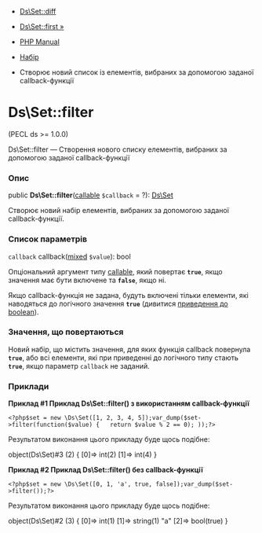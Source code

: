 - [Ds\Set::diff](ds-set.diff.md)
- [Ds\Set::first »](ds-set.first.md)

- [PHP Manual](index.md)
- [Набір](class.ds-set.md)
- Створює новий список із елементів, вибраних за допомогою заданої
callback-функції

# Ds\Set::filter

(PECL ds \>= 1.0.0)

Ds\Set::filter — Створення нового списку елементів, вибраних за допомогою
заданої callback-функції

### Опис

public **Ds\Set::filter**([callable](language.types.callable.md)
`$callback` = ?): [Ds\Set](class.ds-set.md)

Створює новий набір елементів, вибраних за допомогою заданої
callback-функції.

### Список параметрів

`callback`
callback([mixed](language.types.declarations.md#language.types.declarations.mixed)
`$value`): bool

Опціональний аргумент типу [callable](language.types.callable.md),
який повертає **`true`**, якщо значення має бути включене та
**`false`**, якщо ні.

Якщо callback-функція не задана, будуть включені тільки елементи,
які наводяться до логічного значення **`true`** (дивитися
[приведення до boolean](language.types.boolean.md#language.types.boolean.casting)).

### Значення, що повертаються

Новий набір, що містить значення, для яких функція callback повернула
**`true`**, або всі елементи, які при приведенні до логічного типу
стають **`true`**, якщо параметр `callback` не заданий.

### Приклади

**Приклад #1 Приклад **Ds\Set::filter()** з використанням
callback-функції**

` <?php$set = new \Ds\Set([1, 2, 3, 4, 5]);var_dump($set->filter(function($value) {   return $value % 2 == 0); ));?> `

Результатом виконання цього прикладу буде щось подібне:

object(Ds\Set)#3 (2) {
[0]=>
int(2)
[1]=>
int(4)
}

**Приклад #2 Приклад **Ds\Set::filter()** без callback-функції**

` <?php$set = new \Ds\Set([0, 1, 'a', true, false]);var_dump($set->filter());?> `

Результатом виконання цього прикладу буде щось подібне:

object(Ds\Set)#2 (3) {
[0]=>
int(1)
[1]=>
string(1) "a"
[2]=>
bool(true)
}
